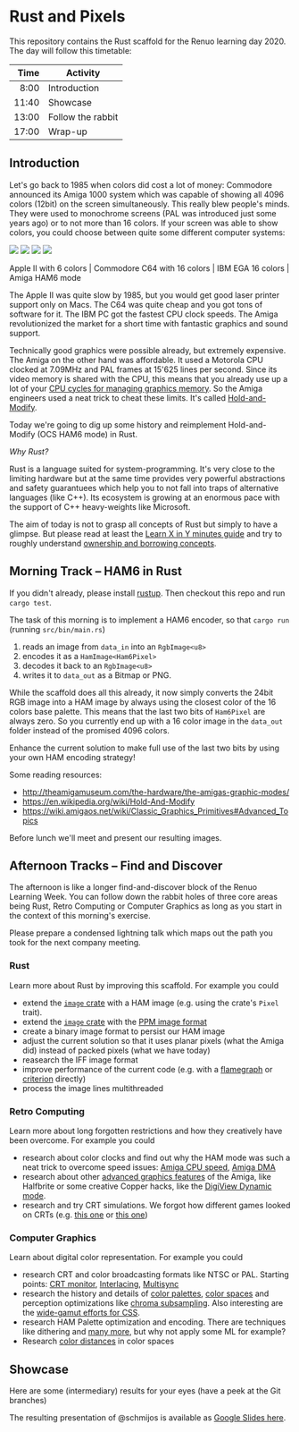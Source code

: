# Rust and Pixels

This repository contains the Rust scaffold for the Renuo learning day 2020.
The day will follow this timetable:

| Time  | Activity          |
| ----: | ----------------- |
|  8:00 | Introduction      |
| 11:40 | Showcase          |
| 13:00 | Follow the rabbit |
| 17:00 | Wrap-up           |

## Introduction

Let's go back to 1985 when colors did cost a lot of money: Commodore announced its Amiga 1000 system which was
capable of showing all 4096 colors (12bit) on the screen simultaneously. This really blew people's minds. They were 
used to monochrome screens (PAL was introduced just some years ago) or to not more than 16 colors. If your screen was
able to show colors, you could choose between quite some different computer systems:

![](https://upload.wikimedia.org/wikipedia/commons/5/5a/Screen_color_test_AppleII_HighRes.png)
![](https://upload.wikimedia.org/wikipedia/commons/e/ef/Screen_color_test_Commodore64_Multicolor.png)
![](https://upload.wikimedia.org/wikipedia/commons/7/7b/Screen_color_test_EGA_16colors.png)
![](https://upload.wikimedia.org/wikipedia/commons/b/be/Screen_color_test_Amiga_4096colors_HAM.png)

Apple II with 6 colors | Commodore C64 with 16 colors | IBM EGA 16 colors | Amiga HAM6 mode

The Apple II was quite slow by 1985, but you would get good laser printer support only on Macs. The C64 was quite
cheap and you got tons of software for it. The IBM PC got the fastest CPU clock speeds. The Amiga revolutionized
the market for a short time with fantastic graphics and sound support.

Technically good graphics were possible already, but extremely expensive. The Amiga on the other hand was affordable.
It used a Motorola CPU clocked at 7.09MHz and PAL frames at 15'625 lines per second. Since its video memory is shared
with the CPU, this means that you already use up a lot of your [CPU cycles for managing graphics memory](https://retrocomputing.stackexchange.com/a/2149). So the Amiga engineers used a neat trick to cheat these limits.
It's called [Hold-and-Modify](https://en.wikipedia.org/wiki/Hold-And-Modify).

Today we're going to dig up some history and reimplement Hold-and-Modify (OCS HAM6 mode) in Rust.

_Why Rust?_

Rust is a language suited for system-programming. It's very close to the limiting hardware but at the same
time provides very powerful abstractions and safety guarantuees which help you to not fall into traps of
alternative languages (like C++). Its ecosystem is growing at an enormous pace with the support of C++ heavy-weights
like Microsoft.

The aim of today is not to grasp all concepts of Rust but simply to have a glimpse. But please read at least
the [Learn X in Y minutes guide](https://learnxinyminutes.com/docs/rust/) and try to roughly understand [ownership and borrowing concepts](https://doc.rust-lang.org/1.30.0/book/first-edition/ownership.html).

## Morning Track – HAM6 in Rust

If you didn't already, please install [rustup](https://www.rust-lang.org/tools/install).
Then checkout this repo and run `cargo test`.

The task of this morning is to implement a HAM6 encoder, so that `cargo run` (running `src/bin/main.rs`)

1. reads an image from `data_in` into an `RgbImage<u8>`
1. encodes it as a `HamImage<Ham6Pixel>`
1. decodes it back to an `RgbImage<u8>`
1. writes it to `data_out` as a Bitmap or PNG.

While the scaffold does all this already, it now simply converts the 24bit RGB image into a HAM image by
always using the closest color of the 16 colors base palette. This means that the last two bits of
`Ham6Pixel` are always zero. So you currently end up with a 16 color image in the `data_out` folder
instead of the promised 4096 colors.

Enhance the current solution to make full use of the last two bits by using your own HAM encoding strategy!

Some reading resources:

* http://theamigamuseum.com/the-hardware/the-amigas-graphic-modes/
* https://en.wikipedia.org/wiki/Hold-And-Modify
* https://wiki.amigaos.net/wiki/Classic_Graphics_Primitives#Advanced_Topics

Before lunch we'll meet and present our resulting images.

## Afternoon Tracks – Find and Discover

The afternoon is like a longer find-and-discover block of the Renuo Learning Week. You can follow down
the rabbit holes of three core areas being Rust, Retro Computing or Computer Graphics as long
as you start in the context of this morning's exercise.

Please prepare a condensed lightning talk which maps out the path you took for the next company meeting.

### Rust

Learn more about Rust by improving this scaffold. For example you could

* extend the [`image` crate](https://docs.rs/image/0.23.4/image/) with a HAM image (e.g. using the crate's `Pixel` trait).
* extend the [`image` crate](https://docs.rs/image/0.23.4/image/) with the [PPM image format](http://netpbm.sourceforge.net/doc/ppm.html#plainppm)
* create a binary image format to persist our HAM image
* adjust the current solution so that it uses planar pixels (what the Amiga did) instead of packed pixels (what we have today)
* reasearch the IFF image format
* improve performance of the current code (e.g. with a [flamegraph](https://github.com/flamegraph-rs/flamegraph)
  or [criterion](https://docs.rs/criterion/0.3.2/criterion/) directly)
* process the image lines multithreaded

### Retro Computing

Learn more about long forgotten restrictions and how they creatively have been overcome. For example you could

* research about color clocks and find out why the HAM mode was such a neat trick to overcome
  speed issues:
  [Amiga CPU speed](https://retrocomputing.stackexchange.com/a/2149),
  [Amiga DMA](http://amigadev.elowar.com/read/ADCD_2.1/Hardware_Manual_guide/node012A.html)
* research about other [advanced graphics features](https://wiki.amigaos.net/wiki/Classic_Graphics_Primitives#Advanced_Topics)
  of the Amiga, like Halfbrite or some creative Copper hacks, like the [DigiView Dynamic mode](https://amigalove.com/viewtopic.php?f=7&t=620).
* research and try CRT simulations. We forgot how different games looked on CRTs (e.g. [this one](https://www.gamasutra.com/blogs/KylePittman/20150420/241442/CRT_Simulation_in_Super_Win_the_Game.php) or
  [this one](https://web.archive.org/web/20180927020443/http://www.piratehearts.com/blog/2014/03/28/crt-simulation/))

### Computer Graphics

Learn about digital color representation. For example you could

* research CRT and color broadcasting formats like NTSC or PAL.
  Starting points:
  [CRT monitor](https://en.wikipedia.org/wiki/Cathode-ray_tube),
  [Interlacing](https://en.wikipedia.org/wiki/Interlaced_video),
  [Multisync](https://en.wikipedia.org/wiki/Multisync_monitor)
* research the history and details of
  [color palettes](https://en.wikipedia.org/wiki/List_of_16-bit_computer_color_palettes),
  [color spaces](https://de.wikipedia.org/wiki/Farbraum) and perception optimizations like
  [chroma subsampling](https://github.com/leandromoreira/digital_video_introduction#chroma-subsampling).
  Also interesting are the [wide-gamut efforts for CSS](https://webkit.org/blog/6682/improving-color-on-the-web).
* research HAM Palette optimization and encoding. There are techniques like dithering and
  [many more](http://mrsebe.bplaced.net/blog/wordpress/?p=1339), but why not apply some ML for example?
* Research [color distances](https://en.wikipedia.org/wiki/Color_difference) in color spaces

## Showcase

Here are some (intermediary) results for your eyes (have a peek at the Git branches)



The resulting presentation of @schmijos is available as [Google Slides here](https://docs.google.com/presentation/d/1cLnW4LX60ggrs86tboSEBRyazPjDO_USMKzlwbq3McA/edit?usp=sharing).
